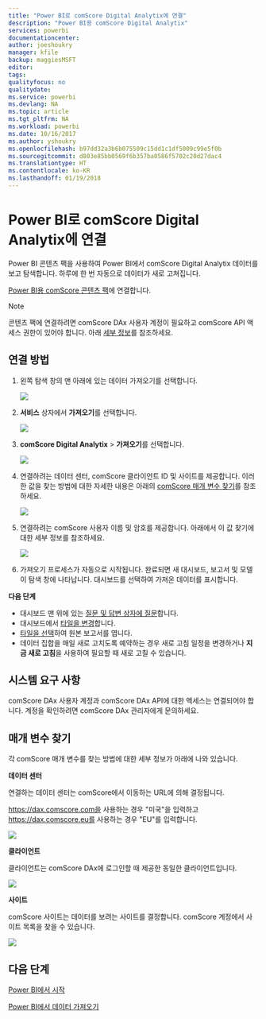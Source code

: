 ```yaml
---
title: "Power BI로 comScore Digital Analytix에 연결"
description: "Power BI용 comScore Digital Analytix"
services: powerbi
documentationcenter: 
author: joeshoukry
manager: kfile
backup: maggiesMSFT
editor: 
tags: 
qualityfocus: no
qualitydate: 
ms.service: powerbi
ms.devlang: NA
ms.topic: article
ms.tgt_pltfrm: NA
ms.workload: powerbi
ms.date: 10/16/2017
ms.author: yshoukry
ms.openlocfilehash: b97dd32a3b6b075509c15dd1c1df5009c99e5f0b
ms.sourcegitcommit: d803e85bb0569f6b357ba0586f5702c20d27dac4
ms.translationtype: HT
ms.contentlocale: ko-KR
ms.lasthandoff: 01/19/2018
---
```

# <a name="connect-to-comscore-digital-analytix-with-power-bi"></a>Power BI로 comScore Digital Analytix에 연결
Power BI 콘텐츠 팩을 사용하여 Power BI에서 comScore Digital Analytix 데이터를 보고 탐색합니다. 하루에 한 번 자동으로 데이터가 새로 고쳐집니다.

[Power BI용 comScore 콘텐츠 팩](https://app.powerbi.com/getdata/services/comscore)에 연결합니다.

>[!NOTE]
>콘텐츠 팩에 연결하려면 comScore DAx 사용자 계정이 필요하고 comScore API 액세스 권한이 있어야 합니다. 아래 [세부 정보](#Requirements)를 참조하세요.

## <a name="how-to-connect"></a>연결 방법
1. 왼쪽 탐색 창의 맨 아래에 있는 데이터 가져오기를 선택합니다.
   
   ![](media/service-connect-to-connect-to/getdata.png)
2. **서비스** 상자에서 **가져오기**를 선택합니다.
   
   ![](media/service-connect-to-connect-to/services.png)
3. **comScore Digital Analytix** \> **가져오기**를 선택합니다.
   
   ![](media/service-connect-to-connect-to/comscore.png)
4. 연결하려는 데이터 센터, comScore 클라이언트 ID 및 사이트를 제공합니다. 이러한 값을 찾는 방법에 대한 자세한 내용은 아래의 [comScore 매개 변수 찾기](#FindingParams)를 참조하세요.
   
   ![](media/service-connect-to-connect-to/parameters.png)
5. 연결하려는 comScore 사용자 이름 및 암호를 제공합니다. 아래에서 이 값 찾기에 대한 세부 정보를 참조하세요.
   
   ![](media/service-connect-to-connect-to/creds.png)
6. 가져오기 프로세스가 자동으로 시작됩니다. 완료되면 새 대시보드, 보고서 및 모델이 탐색 창에 나타납니다. 대시보드를 선택하여 가져온 데이터를 표시합니다.

**다음 단계**

* 대시보드 맨 위에 있는 [질문 및 답변 상자에 질문](power-bi-q-and-a.md)합니다.
* 대시보드에서 [타일을 변경](service-dashboard-edit-tile.md)합니다.
* [타일을 선택](service-dashboard-tiles.md)하여 원본 보고서를 엽니다.
* 데이터 집합을 매일 새로 고치도록 예약하는 경우 새로 고침 일정을 변경하거나 **지금 새로 고침**을 사용하여 필요할 때 새로 고칠 수 있습니다.

<a name="Requirements"></a>

## <a name="system-requirements"></a>시스템 요구 사항
comScore DAx 사용자 계정과 comScore DAx API에 대한 액세스는 연결되어야 합니다. 계정을 확인하려면 comScore DAx 관리자에게 문의하세요.

<a name="FindingParams"></a>

## <a name="finding-parameters"></a>매개 변수 찾기
각 comScore 매개 변수를 찾는 방법에 대한 세부 정보가 아래에 나와 있습니다.

**데이터 센터**

연결하는 데이터 센터는 comScore에서 이동하는 URL에 의해 결정됩니다.

https://dax.comscore.com을 사용하는 경우 "미국"을 입력하고 https://dax.comscore.eu를 사용하는 경우 "EU"를 입력합니다.

![](media/service-connect-to-connect-to/comscore_url.png) 

**클라이언트**

클라이언트는 comScore DAx에 로그인할 때 제공한 동일한 클라이언트입니다.

![](media/service-connect-to-connect-to/comscore_signin.png) 

**사이트**

comScore 사이트는 데이터를 보려는 사이트를 결정합니다. comScore 계정에서 사이트 목록을 찾을 수 있습니다.

![](media/service-connect-to-connect-to/comscore_sites.png)

## <a name="next-steps"></a>다음 단계
[Power BI에서 시작](service-get-started.md)

[Power BI에서 데이터 가져오기](service-get-data.md)

